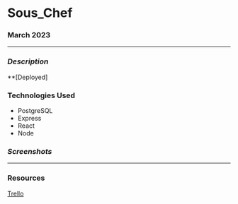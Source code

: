 # Sous_Chef
### March 2023
***

### ***Description***


**[Deployed]

### Technologies Used
* PostgreSQL
* Express
* React
* Node

### ***Screenshots***

***


### Resources 
[Trello](https://trello.com/b/SSZevE57/sous-chef)
